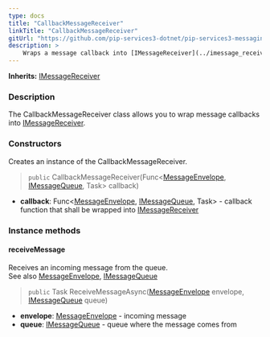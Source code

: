 ```yaml
---
type: docs
title: "CallbackMessageReceiver"
linkTitle: "CallbackMessageReceiver"
gitUrl: "https://github.com/pip-services3-dotnet/pip-services3-messaging-dotnet"
description: >
    Wraps a message callback into [IMessageReceiver](../imessage_receiver)
---
```


**Inherits:** [IMessageReceiver](../imessage_receiver)

### Description

The CallbackMessageReceiver class allows you to wrap message callbacks into [IMessageReceiver](../imessage_receiver). 

### Constructors
Creates an instance of the CallbackMessageReceiver.

> `public` CallbackMessageReceiver(Func\<[MessageEnvelope](../message_envelope), [IMessageQueue](../imessage_queue), Task\> callback)
    

- **callback**: Func\<[MessageEnvelope](../message_envelope), [IMessageQueue](../imessage_queue), Task\> - callback function that shall be wrapped into [IMessageReceiver](../imessage_receiver)

### Instance methods

#### receiveMessage
Receives an incoming message from the queue.  
See also [MessageEnvelope](../message_envelope), [IMessageQueue](../imessage_queue)

> `public` Task ReceiveMessageAsync([MessageEnvelope](../message_envelope) envelope, [IMessageQueue](../imessage_queue) queue)

- **envelope**: [MessageEnvelope](../message_envelope) - incoming message
- **queue**: [IMessageQueue](../imessage_queue) - queue where the message comes from
